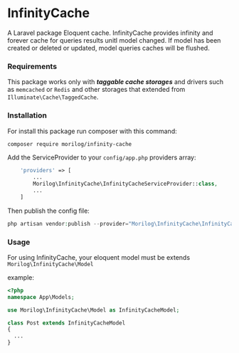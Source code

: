 # InfinityCache
A Laravel package Eloquent cache. InfinityCache provides infinity and forever cache for queries results unitl model changed. If model has been created or deleted or updated, model queries caches will be flushed.

### Requirements
This package works only with ***taggable cache storages*** and drivers such as `memcached` or `Redis` and other storages that extended from `Illuminate\Cache\TaggedCache`.

### Installation
For install this package run composer with this command:
~~~ bash
composer require morilog/infinity-cache
~~~

Add the ServiceProvider to your `config/app.php` providers array:
~~~ php
    'providers' => [
        ...
        Morilog\InfinityCache\InfinityCacheServiceProvider::class,
        ...
    ]
~~~

Then publish the config file:
~~~ php
php artisan vendor:publish --provider="Morilog\InfinityCache\InfinityCacheServiceProvider" --tag="config"
~~~

### Usage
For using InfinityCache, your eloquent model must be extends `Morilog\InfinityCache\Model` 

example:
~~~ php
<?php
namespace App\Models;

use Morilog\InfinityCache\Model as InfinityCacheModel;

class Post extends InfinityCacheModel
{
  ...
}
~~~
